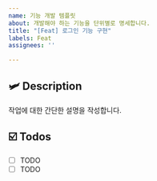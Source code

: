 ```yaml
---
name: 기능 개발 템플릿
about: 개발해야 하는 기능을 단위별로 명세합니다.
title: "[Feat] 로그인 기능 구현"
labels: Feat
assignees: ''

---
```


## 🛩️ Description
작업에 대한 간단한 설명을 작성합니다.

## ☑️ Todos
- [ ] TODO
- [ ] TODO
